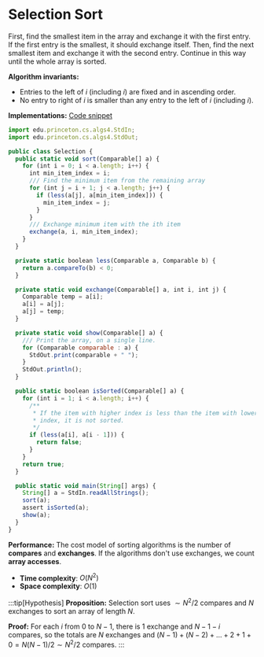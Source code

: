# Selection Sort

First, find the smallest item in the array and exchange it with the first entry. If the first entry is the smallest, it should exchange itself. Then, find the next smallest item and exchange it with the second entry. Continue in this way until the whole array is sorted.

**Algorithm invariants:**

- Entries to the left of $i$ (including $i$) are fixed and in ascending order.
- No entry to right of $i$ is smaller than any entry to the left of $i$ (including $i$).

**Implementations:** 
[Code snippet](https://github.com/Fan-55/Algorithms/blob/main/src/Selection.java)

```jsx
import edu.princeton.cs.algs4.StdIn;
import edu.princeton.cs.algs4.StdOut;

public class Selection {
  public static void sort(Comparable[] a) {
    for (int i = 0; i < a.length; i++) {
      int min_item_index = i;
      /// Find the minimum item from the remaining array
      for (int j = i + 1; j < a.length; j++) {
        if (less(a[j], a[min_item_index])) {
          min_item_index = j;
        }
      }
      /// Exchange minimum item with the ith item
      exchange(a, i, min_item_index);
    }
  }

  private static boolean less(Comparable a, Comparable b) {
    return a.compareTo(b) < 0;
  }

  private static void exchange(Comparable[] a, int i, int j) {
    Comparable temp = a[i];
    a[i] = a[j];
    a[j] = temp;
  }

  private static void show(Comparable[] a) {
    /// Print the array, on a single line.
    for (Comparable comparable : a) {
      StdOut.print(comparable + " ");
    }
    StdOut.println();
  }

  public static boolean isSorted(Comparable[] a) {
    for (int i = 1; i < a.length; i++) {
      /**
       * If the item with higher index is less than the item with lower
       * index, it is not sorted.
       */
      if (less(a[i], a[i - 1])) {
        return false;
      }
    }
    return true;
  }

  public static void main(String[] args) {
    String[] a = StdIn.readAllStrings();
    sort(a);
    assert isSorted(a);
    show(a);
  }
}
```

**Performance:**
The cost model of sorting algorithms is the number of **compares** and **exchanges**. If the algorithms don't use exchanges, we count **array accesses**.

- **Time complexity**: $O(N^2)$
- **Space complexity**: $O(1)$

:::tip[Hypothesis]
**Proposition:** Selection sort uses $\sim{N^2}/2$ compares and $N$ exchanges to sort an array of length $N$.

**Proof:** For each $i$ from $0$ to $N-1$, there is $1$ exchange and $N-1-i$ compares, so the totals are $N$ exchanges and $(N-1) + (N-2) + ...+2+1+0 = N(N-1)/2 \sim{N^2/2}$ compares.
:::
